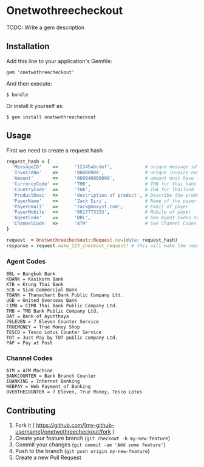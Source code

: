 # Onetwothreecheckout

TODO: Write a gem description

## Installation

Add this line to your application's Gemfile:

    gem 'onetwothreecheckout'

And then execute:

    $ bundle

Or install it yourself as:

    $ gem install onetwothreecheckout

## Usage

First we need to create a request hash

```ruby
request_hash = { 
  'MessageID'    =>      '12345abcdef',            # unique message id
  'InvoiceNo'    =>      '00000900',               # unique invoice number
  'Amount'       =>      '000040000000',           # amount must have 12 digits
  'CurrencyCode' =>      'THB',                    # THB for thai baht (based on http://en.wikipedia.org/wiki/ISO_4217)
  'CountryCode'  =>      'THA',                    # THA for Thailand  (based on iso 3166 country code)
  'ProductDesc'  =>      'description of product', # Describe the product
  'PayerName'    =>      'Zack Siri',              # Name of the payer
  'PayerEmail'   =>      'zack@moxyst.com',        # Email of payer
  'PayerMobile'  =>      '0817773333',             # Mobile of payer
  'AgentCode'    =>      'BBL',                    # See Agent Codes Section in this README
  'ChannelCode'  =>      'ATM'                     # See Channel Codes Section in this README
}

request  = Onetwothreecheckout::Request.new(data: request_hash)
response = request.make_123_checkout_request! # this will make the request and return a response
```

### Agent Codes

```
BBL = Bangkok Bank
KBANK = Kasikorn Bank
KTB = Krung Thai Bank
SCB = Siam Commercial Bank
TBANK = Thanachart Bank Public Company Ltd.
UOB = United Overseas Bank
CIMB = CIMB Thai Bank Public Company Ltd.
TMB = TMB Bank Public Company Ltd.
BAY = Bank of Ayutthaya
7ELEVEN = 7 Eleven Counter Service
TRUEMONEY = True Money Shop
TESCO = Tesco Lotus Counter Service
TOT = Just Pay by TOT public company Ltd.
PAP = Pay at Post
```

### Channel Codes

```
ATM = ATM Machine
BANKCOUNTER = Bank Branch Counter
IBANKING = Internet Banking
WEBPAY = Web Payment of Banking
OVERTHECOUNTER = 7 Eleven, True Money, Tesco Lotus
```

## Contributing

1. Fork it ( https://github.com/[my-github-username]/onetwothreecheckout/fork )
2. Create your feature branch (`git checkout -b my-new-feature`)
3. Commit your changes (`git commit -am 'Add some feature'`)
4. Push to the branch (`git push origin my-new-feature`)
5. Create a new Pull Request